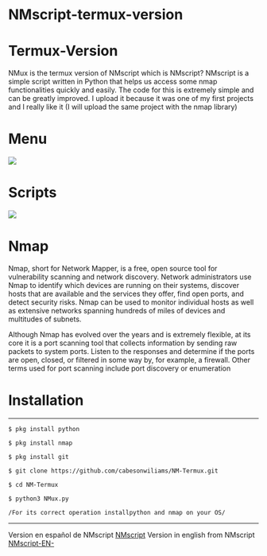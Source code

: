 # NMscript-termux-version
# Termux-Version
NMux is the termux version of NMscript which is NMscript? NMscript is a simple script written in Python that helps us access some nmap functionalities quickly and easily. The code for this is extremely simple and can be greatly improved. I upload it because it was one of my first projects and I really like it (I will upload the same project with the nmap library)

# Menu

<IMG SRC = "https://github.com/cabesonwiliams/NM-Termux/blob/main/MENU.jpg">

   
# Scripts	
 <IMG SRC = "https://github.com/cabesonwiliams/NM-Termux/blob/main/scripts.jpg">   
    
# Nmap
Nmap, short for Network Mapper, is a free, open source tool for vulnerability scanning and network discovery. Network administrators use Nmap to identify which devices are running on their systems, discover hosts that are available and the services they offer, find open ports, and detect security risks. Nmap can be used to monitor individual hosts as well as extensive networks spanning hundreds of miles of devices and multitudes of subnets.

Although Nmap has evolved over the years and is extremely flexible, at its core it is a port scanning tool that collects information by sending raw packets to system ports. Listen to the responses and determine if the ports are open, closed, or filtered in some way by, for example, a firewall. Other terms used for port scanning include port discovery or enumeration




# Installation
--------------------------------
> 
> 
   
    $ pkg install python
   
    $ pkg install nmap 
     
    $ pkg install git
   
    $ git clone https://github.com/cabesonwiliams/NM-Termux.git
    
    $ cd NM-Termux   
	
    $ python3 NMux.py
	
    /For its correct operation installpython and nmap on your OS/
	

--------------------------------
	
Version en español de NMscript
[NMscript](https://github.com/cabesonwiliams/NMscript)
Version in english from NMscript
[NMscript-EN-](https://github.com/cabesonwiliams/NMscript-EN-)
